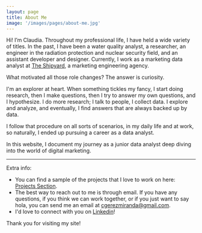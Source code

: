 ```yaml
---
layout: page
title: About Me
image: '/images/pages/about-me.jpg'
---
```


Hi! I’m Claudia.  Throughout my professional life, I have held a wide variety of titles. In the past, I have been a water quality analyst, a researcher, an engineer in the radiation protection and nuclear security field, and an assistant developer and designer.  Currently, <span class="highlighted">I work as a marketing data analyst</span> at [The Shipyard](http://theshipyard.com/), a marketing engineering agency.

What motivated all those role changes?  The answer is curiosity.

<span class="highlighted">I'm an explorer at heart.</span> When something tickles my fancy, I start doing research, then I make questions, then I try to answer my own questions, and I hypothesize. I do more research; I talk to people, I collect data.  I explore and analyze, and eventually, I find answers that are always backed up by data.

I follow that procedure on all sorts of scenarios, in my daily life and at work, so naturally, I ended up pursuing a career as a data analyst.

In this website, <span class="highlighted">I document my journey</span> as a junior data analyst deep diving into the world of digital marketing.

---
Extra info:

* You can find a sample of the projects that I love to work on here: [Projects Section](http://claudiagerez.com/tag/projects/).
* The best way to reach out to me is through email. If you have any questions, if you think we can work together, or if you just want to say hola, you can send me an email at cgerezmiranda@gmail.com.
* I'd love to connect with you on [Linkedin](https://www.linkedin.com/in/gerezmiranda/)!

Thank you for visiting my site!
